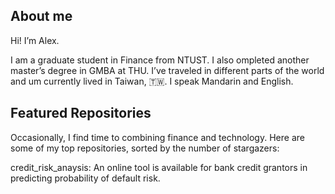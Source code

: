 
## About me
Hi! I’m Alex.

I am a graduate student in Finance from NTUST. I also ompleted another master’s degree in GMBA at THU.
I’ve traveled in different parts of the world and um currently lived in Taiwan, 🇹🇼. I speak Mandarin and English.


## Featured Repositories

Occasionally, I find time to combining finance and technology.
Here are some of my top repositories, sorted by the number of stargazers:

credit_risk_anaysis: An online tool is available for bank credit grantors in predicting probability of default risk.
